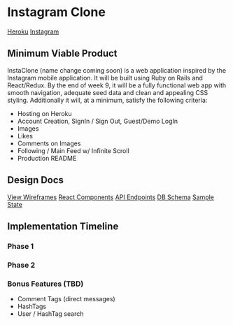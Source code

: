 # Instagram Clone

[Heroku](www.heroku.com)
[Instagram](www.instagram.com)

## Minimum Viable Product

InstaClone (name change coming soon) is a web application inspired
by the Instagram mobile application. It will be built using Ruby on
Rails and React/Redux. By the end of week 9, it will be a fully
functional web app with smooth navigation, adequate seed data and
clean and appealing CSS styling. Additionally it will, at a minimum,
satisfy the following criteria:

* Hosting on Heroku
* Account Creation, SignIn / Sign Out, Guest/Demo LogIn
* Images
* Likes
* Comments on Images
* Following / Main Feed w/ Infinite Scroll
* Production README



## Design Docs

[View Wireframes](wireframes)
[React Components](component-hierarchy.md)
[API Endpoints](api-endpoints.md)
[DB Schema](schema.md)
[Sample State](sample-state.md)

## Implementation Timeline

### Phase 1

### Phase 2

### Bonus Features (TBD)

* Comment Tags (direct messages)
* HashTags
* User / HashTag search
